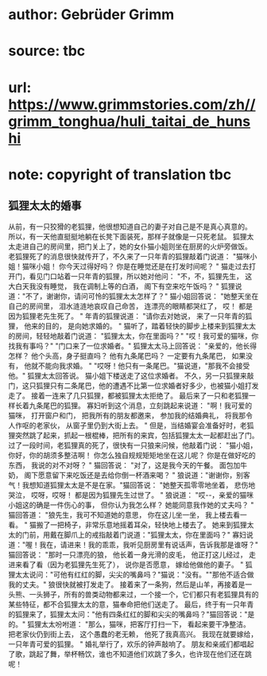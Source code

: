 # author: Gebrüder Grimm
# source: tbc
# url: https://www.grimmstories.com/zh//grimm_tonghua/huli_taitai_de_hunshi
# note: copyright of translation tbc

## 狐狸太太的婚事 

从前，有一只狡猾的老狐狸，他很想知道自己的妻子对自己是不是真心真意的。
所以，有一天他直挺挺地躺在长凳下面装死，那样子就像是一只死老鼠。
狐狸太太走进自己的房间里，把门关上了，她的女仆猫小姐则坐在厨房的火炉旁做饭。
老狐狸死了的消息很快就传开了，不久来了一只年青的狐狸敲着门说道：
"猫咪小姐！猫咪小姐！
你今天过得好吗？
你是在睡觉还是在打发时间呢？ "
猫走过去打开门，看见门口站着一只年青的狐狸，所以她对他问：
"不，不，狐狸先生，
这大白天我没有睡觉，
我在调制上等的白酒，
阁下有空来吃午饭吗？ "
狐狸说道："不了，谢谢你，请问可怜的狐狸太太怎样了？"
猫小姐回答说：
"她整天坐在自己的房间里，
泪水涟涟地哀叹自己命苦，
连漂亮的眼睛都哭红了，
哎！ 都是因为狐狸老先生死了。 "
年青的狐狸说道：
"请你去对她说，
来了一只年青的狐狸，
他来的目的，
是向她求婚的。 "
猫听了，踏着轻快的脚步上楼来到狐狸太太的房间，轻轻地敲着门说道：
"狐狸太太，你在里面吗？"
"哎！我可爱的猫咪，你找我有事吗？"
"门口来了一位求婚者。"
狐狸太太马上回答说：
"亲爱的，他长得怎样？
他个头高，身子挺直吗？
他有九条尾巴吗？
一定要有九条尾巴，
如果没有，
他就不能向我求婚。 "
"哎呀！他只有一条尾巴。"猫说道，"那我不会接受他。"
狐狸太太回答说。 猫小姐下楼送走了这位求婚者。
不久，另一只狐狸来敲门，这只狐狸只有二条尾巴，他的遭遇不比第一位求婚者好多少，也被猫小姐打发走了。
接着一连来了几只狐狸，都被狐狸太太拒绝了。
最后来了一只和老狐狸一样长着九条尾巴的狐狸。
寡妇听到这个消息，立刻跳起来说道：
"啊！我可爱的猫咪，
打开窗户和门，
把我所有的朋友都邀来，
参加我的结婚典礼，
将我那令人作呕的老家伙，
从窗子里仍到大街上去。 "
但是，当结婚宴会准备好时，老狐狸突然跳了起来，抓起一根棍棒，把所有的来宾，包括狐狸太太一起都赶出了门。
过了一段时间，老狐狸真的死了，很快有一只狼来问候，他敲着门说：
"猫小姐，你好，你的胡须多整洁啊！
你怎么独自规规矩矩地坐在这儿呢？
你是在做好吃的东西，
我说的对不对呀？ "
猫回答说：
"对了，这是我今天的午餐。
面包加牛奶，
阁下愿意留下来吃饭还是去给你倒一杯酒来喝？ "
狼说道："谢谢你，别客气！我想知道狐狸太太是不是在家。"猫回答说：
"她整天孤零零地坐着，
悲伤地哭泣，
哎呀，哎呀！
都是因为狐狸先生过世了。 "
狼说道：
"哎--，亲爱的猫咪小姐这的确是一件伤心的事，
但你认为我怎么样？
她能同意我作她的丈夫吗？ "
猫回答道：
"狼先生，我可不知道她的意思，
你在这儿坐一坐，
我上楼去看一看。 "
猫搬了一把椅子，非常乐意地摇着耳朵，轻快地上楼去了。
她来到狐狸太太的门前，用戴在脚爪上的戒指敲着门说道："狐狸太太，你在里面吗？"
寡妇说道："喔！我在，请进来！我的乖乖，我听见厨房里有说话声，告诉我那是谁呀？"
猫回答说：
"那时一只漂亮的狼，
他长着一身光滑的皮毛，
他正打这儿经过，
走进来看了看（因为老狐狸先生死了），
说你是否愿意，
嫁给他做他的妻子。 "
狐狸太太说问："可他有红红的脚，尖尖的嘴鼻吗？"猫说："没有。""那他不适合做我的丈夫。"
狼很快就被打发走了。
接着来了一条狗，然后是山羊，再接着是一头熊、一头狮子，所有的兽类动物都来过，一个接一个，它们都只有老狐狸具有的某些特征，都不合狐狸太太的意，猫奉命把他们送走了。
最后，终于有一只年青的狐狸来了，狐狸太太问："他有四条红红的脚和尖尖的嘴鼻吗？"猫回答说："是的。"
狐狸太太吩咐道：
"那么，猫咪，把客厅打扫一下，
看起来要干净整洁。
把老家伙仍到街上去，
这个愚蠢的老无赖，
他死了我真高兴。
我现在就要嫁给，
一只年青可爱的狐狸。 "
婚礼举行了，欢乐的钟声敲响了。
朋友和亲戚们都唱起了歌，跳起了舞，举杯畅饮，谁也不知道他们欢跳了多久，也许现在他们还在跳呢！
